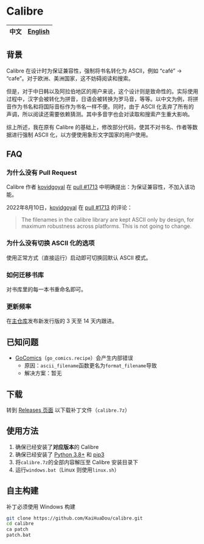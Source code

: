 # Calibre

| 中文  | [English](./README.en-US.md) |
| :---: | :--------------------------: |

## 背景

Calibre 在设计时为保证兼容性，强制将书名转化为 ASCII，例如 “café” -> “cafe”。对于欧洲、美洲国家，这不妨碍阅读和搜索。

但是，对于中日韩以及阿拉伯地区的用户来说，这个设计则是致命性的。实际使用过程中，汉字会被转化为拼音，日语会被转换为罗马音，等等。以中文为例，将拼音作为书名和将国际音标作为书名一样不便。同时，由于 ASCII 化丢弃了所有的声调，所以阅读还需要依赖猜测。其中多音字也会对读取和搜索产生重大影响。

综上所述，我在原有 Calibre 的基础上，修改部分代码，使其不对书名、作者等数据进行强制 ASCII 化，以方便使用象形文字国家的用户使用。

## FAQ

### 为什么没有 Pull Request

Calibre 作者 [kovidgoyal] 在 [pull #1713] 中明确提出：为保证兼容性，不加入该功能。

2022年8月10日，[kovidgoyal] 在 [pull #1713] 的评论：

> The filenames in the calibre library are kept ASCII only by design, for
> maximum robustness across platforms. This is not going to change.

### 为什么没有切换 ASCII 化的选项

使用正常方式（直接运行）启动即可切换回默认 ASCII 模式。

### 如何迁移书库

对书库里的每一本书重命名即可。

### 更新频率

在[主仓库]发布新发行版的 3 天至 14 天内跟进。

## 已知问题

- [GoComics](www.gocomics.com)（`go_comics.recipe`）会产生内部错误
    - 原因：`ascii_filename`函数更名为`format_filename`导致
    - 解决方案：暂无

## 下载

转到 [Releases 页面](https://github.com/KaiHuaDou/calibre/releases/latest) 以下载补丁文件（`calibre.7z`）

## 使用方法

1. 确保已经安装了**对应版本**的 Calibre
2. 确保已经安装了 [Python 3.8+](https://python.org/downloads/) 和 [pip3](https://pip.pypa.io/en/stable/installation/)
3. 将`calibre.7z`的全部内容解压至 Calibre 安装目录下
4. 运行`windows.bat`（Linux 则使用`linux.sh`）

## 自主构建

补丁必须使用 Windows 构建

```bash
git clone https://github.com/KaiHuaDou/calibre.git
cd calibre
ca patch
patch.bat
```

[kovidgoyal]: https://github.com/kovidgoyal
[pull #1713]: https://github.com/kovidgoyal/calibre/pull/1713
[主仓库]: https://github.com/kovidgoyal/calibre
